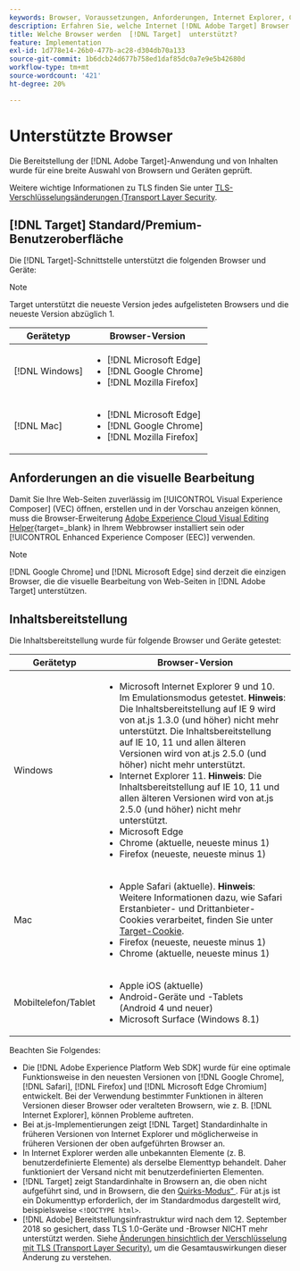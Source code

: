 ```yaml
---
keywords: Browser, Voraussetzungen, Anforderungen, Internet Explorer, Chrome, Firefox, Safari, Android, Oberfläche, Browser0
description: Erfahren Sie, welche Internet [!DNL Adobe Target] Browser die Benutzeroberfläche und die Bereitstellung von Inhalten unterstützen.
title: Welche Browser werden  [!DNL Target]  unterstützt?
feature: Implementation
exl-id: 1d778e14-26b0-477b-ac28-d304db70a133
source-git-commit: 1b6dcb24d677b758ed1daf85dc0a7e9e5b42680d
workflow-type: tm+mt
source-wordcount: '421'
ht-degree: 20%

---
```


# Unterstützte Browser

Die Bereitstellung der [!DNL Adobe Target]-Anwendung und von Inhalten wurde für eine breite Auswahl von Browsern und Geräten geprüft.

Weitere wichtige Informationen zu TLS finden Sie unter [TLS-Verschlüsselungsänderungen (Transport Layer Security](tls-transport-layer-security-encryption.md).

## [!DNL Target] Standard/Premium-Benutzeroberfläche

Die [!DNL Target]-Schnittstelle unterstützt die folgenden Browser und Geräte:

>[!NOTE]
>
>Target unterstützt die neueste Version jedes aufgelisteten Browsers und die neueste Version abzüglich 1.


| Gerätetyp | Browser-Version |
|--- |--- |
| [!DNL Windows] | <ul><li>[!DNL Microsoft Edge]</li><li>[!DNL Google Chrome]</li><li>[!DNL Mozilla Firefox]</li></ul> |
| [!DNL Mac] | <ul><li>[!DNL Microsoft Edge]</li><li>[!DNL Google Chrome]</li><li>[!DNL Mozilla Firefox]</li></ul> |

## Anforderungen an die visuelle Bearbeitung

Damit Sie Ihre Web-Seiten zuverlässig im [!UICONTROL Visual Experience Composer] (VEC) öffnen, erstellen und in der Vorschau anzeigen können, muss die Browser-Erweiterung [Adobe Experience Cloud Visual Editing Helper](https://experienceleague.adobe.com/de/docs/target/using/experiences/vec/troubleshoot-composer/visual-editing-helper-extension){target=_blank} in Ihrem Webbrowser installiert sein oder [!UICONTROL Enhanced Experience Composer (EEC)] verwenden.

>[!NOTE]
>
>[!DNL Google Chrome] und [!DNL Microsoft Edge] sind derzeit die einzigen Browser, die die visuelle Bearbeitung von Web-Seiten in [!DNL Adobe Target] unterstützen.


## Inhaltsbereitstellung

Die Inhaltsbereitstellung wurde für folgende Browser und Geräte getestet:

| Gerätetyp | Browser-Version |
|--- |--- |
| Windows | <ul><li>Microsoft Internet Explorer 9 und 10. Im Emulationsmodus getestet. **Hinweis**: Die Inhaltsbereitstellung auf IE 9 wird von at.js 1.3.0 (und höher) nicht mehr unterstützt. Die Inhaltsbereitstellung auf IE 10, 11 und allen älteren Versionen wird von at.js 2.5.0 (und höher) nicht mehr unterstützt.</li><li>Internet Explorer 11. **Hinweis**: Die Inhaltsbereitstellung auf IE 10, 11 und allen älteren Versionen wird von at.js 2.5.0 (und höher) nicht mehr unterstützt.</li><li>Microsoft Edge</li><li>Chrome (aktuelle, neueste minus 1)</li><li>Firefox (neueste, neueste minus 1)</li></ul> |
| Mac | <ul><li>Apple Safari (aktuelle). **Hinweis**: Weitere Informationen dazu, wie Safari Erstanbieter- und Drittanbieter-Cookies verarbeitet, finden Sie unter [Target-Cookie](../implement/client-side/atjs/atjs-cookies.md).</li><li>Firefox (neueste, neueste minus 1)</li><li>Chrome (aktuelle, neueste minus 1)</li></ul> |
| Mobiltelefon/Tablet | <ul><li>Apple iOS (aktuelle)</li><li>Android-Geräte und -Tablets (Android 4 und neuer)</li><li>Microsoft Surface (Windows 8.1)</li></ul> |

Beachten Sie Folgendes:

* Die [!DNL Adobe Experience Platform Web SDK] wurde für eine optimale Funktionsweise in den neuesten Versionen von [!DNL Google Chrome], [!DNL Safari], [!DNL Firefox] und [!DNL Microsoft Edge Chromium] entwickelt. Bei der Verwendung bestimmter Funktionen in älteren Versionen dieser Browser oder veralteten Browsern, wie z. B. [!DNL Internet Explorer], können Probleme auftreten.
* Bei at.js-Implementierungen zeigt [!DNL Target] Standardinhalte in früheren Versionen von Internet Explorer und möglicherweise in früheren Versionen der oben aufgeführten Browser an.
* In Internet Explorer werden alle unbekannten Elemente (z. B. benutzerdefinierte Elemente) als derselbe Elementtyp behandelt. Daher funktioniert der Versand nicht mit benutzerdefinierten Elementen.
* [!DNL Target] zeigt Standardinhalte in Browsern an, die oben nicht aufgeführt sind, und in Browsern, die den [Quirks-Modus“ ](https://en.wikipedia.org/wiki/Quirks_mode). Für at.js ist ein Dokumenttyp erforderlich, der im Standardmodus dargestellt wird, beispielsweise `<!DOCTYPE html>`.
* [!DNL Adobe] Bereitstellungsinfrastruktur wird nach dem 12. September 2018 so gesichert, dass TLS 1.0-Geräte und -Browser NICHT mehr unterstützt werden. Siehe [Änderungen hinsichtlich der Verschlüsselung mit TLS (Transport Layer Security)](../before-implement/tls-transport-layer-security-encryption.md), um die Gesamtauswirkungen dieser Änderung zu verstehen.
